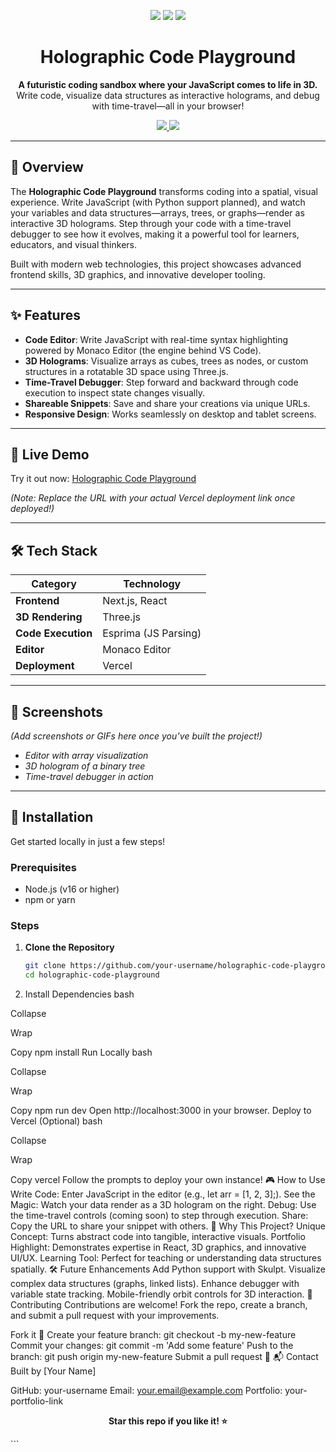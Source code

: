 <p align="center">
  <img src="https://img.shields.io/badge/Next.js-000000?style=for-the-badge&logo=next.js&logoColor=white" />
  <img src="https://img.shields.io/badge/Three.js-00ff00?style=for-the-badge&logo=three.js&logoColor=black" />
  <img src="https://img.shields.io/badge/Vercel-000000?style=for-the-badge&logo=vercel&logoColor=white" />
</p>

<h1 align="center">Holographic Code Playground</h1>

<p align="center">
  <strong>A futuristic coding sandbox where your JavaScript comes to life in 3D.</strong>
  <br />
  Write code, visualize data structures as interactive holograms, and debug with time-travel—all in your browser!
</p>

<p align="center">
  <a href="https://holographic-code-playground.vercel.app" target="_blank">
    <img src="https://img.shields.io/badge/Live%20Demo-00ff00?style=for-the-badge&logo=vercel" />
  </a>
  <a href="#installation" target="_blank">
    <img src="https://img.shields.io/badge/Get%20Started-1e1e1e?style=for-the-badge&logo=github" />
  </a>
</p>

---

## 🎯 Overview

The **Holographic Code Playground** transforms coding into a spatial, visual experience. Write JavaScript (with Python support planned), and watch your variables and data structures—arrays, trees, or graphs—render as interactive 3D holograms. Step through your code with a time-travel debugger to see how it evolves, making it a powerful tool for learners, educators, and visual thinkers.

Built with modern web technologies, this project showcases advanced frontend skills, 3D graphics, and innovative developer tooling.

---

## ✨ Features

- **Code Editor**: Write JavaScript with real-time syntax highlighting powered by Monaco Editor (the engine behind VS Code).
- **3D Holograms**: Visualize arrays as cubes, trees as nodes, or custom structures in a rotatable 3D space using Three.js.
- **Time-Travel Debugger**: Step forward and backward through code execution to inspect state changes visually.
- **Shareable Snippets**: Save and share your creations via unique URLs.
- **Responsive Design**: Works seamlessly on desktop and tablet screens.

---

## 🚀 Live Demo

Try it out now: [Holographic Code Playground](https://holographic-code-playground.vercel.app)

*(Note: Replace the URL with your actual Vercel deployment link once deployed!)*

---

## 🛠️ Tech Stack

| **Category**       | **Technology**       |
|---------------------|----------------------|
| **Frontend**       | Next.js, React       |
| **3D Rendering**   | Three.js            |
| **Code Execution** | Esprima (JS Parsing) |
| **Editor**         | Monaco Editor       |
| **Deployment**     | Vercel              |

---

## 📸 Screenshots

*(Add screenshots or GIFs here once you’ve built the project!)*  
- *Editor with array visualization*  
- *3D hologram of a binary tree*  
- *Time-travel debugger in action*

---

## 🏁 Installation

Get started locally in just a few steps!

### Prerequisites
- Node.js (v16 or higher)
- npm or yarn

### Steps
1. **Clone the Repository**
   ```bash
   git clone https://github.com/your-username/holographic-code-playground.git
   cd holographic-code-playground

2. Install Dependencies
bash

Collapse

Wrap

Copy
npm install
Run Locally
bash

Collapse

Wrap

Copy
npm run dev
Open http://localhost:3000 in your browser.
Deploy to Vercel (Optional)
bash

Collapse

Wrap

Copy
vercel
Follow the prompts to deploy your own instance!
🎮 How to Use
Write Code: Enter JavaScript in the editor (e.g., let arr = [1, 2, 3];).
See the Magic: Watch your data render as a 3D hologram on the right.
Debug: Use the time-travel controls (coming soon) to step through execution.
Share: Copy the URL to share your snippet with others.
🌟 Why This Project?
Unique Concept: Turns abstract code into tangible, interactive visuals.
Portfolio Highlight: Demonstrates expertise in React, 3D graphics, and innovative UI/UX.
Learning Tool: Perfect for teaching or understanding data structures spatially.
🛠️ Future Enhancements
Add Python support with Skulpt.
Visualize complex data structures (graphs, linked lists).
Enhance debugger with variable state tracking.
Mobile-friendly orbit controls for 3D interaction.
🤝 Contributing
Contributions are welcome! Fork the repo, create a branch, and submit a pull request with your improvements.

Fork it 🍴
Create your feature branch: git checkout -b my-new-feature
Commit your changes: git commit -m 'Add some feature'
Push to the branch: git push origin my-new-feature
Submit a pull request 🚀
📬 Contact
Built by [Your Name]

GitHub: your-username
Email: your.email@example.com
Portfolio: your-portfolio-link
<p align="center"> <strong>Star this repo if you like it! ⭐</strong> </p> ```

